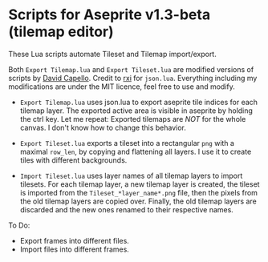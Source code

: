 # Scripts for Aseprite v1.3-beta (tilemap editor)

These Lua scripts automate Tileset and Tilemap import/export.

Both ```Export Tilemap.lua``` and ```Export Tileset.lua``` are modified versions of scripts by [David Capello](https://github.com/dacap).
Credit to [rxi](https://github.com/rxi/json.lua) for ```json.lua```.
Everything including my modifications are under the MIT licence, feel free to use and modify.

- ```Export Tilemap.lua``` uses json.lua to export aseprite tile indices for each tilemap layer. The exported active area is visible in aseprite by holding the ctrl key. Let me repeat: Exported tilemaps are *NOT* for the whole canvas. I don't know how to change this behavior. 

- ```Export Tileset.lua``` exports a tileset into a rectangular ```png``` with a maximal ```row_len```, by copying and flattening all layers. I use it to create tiles with different backgrounds.

- ```Import Tileset.lua``` uses layer names of all tilemap layers to import tilesets. For each tilemap layer, a new tilemap layer is created, the tileset is imported from the ```Tileset_*layer_name*.png``` file, then the pixels from the old tilemap layers are copied over. Finally, the old tilemap layers are discarded and the new ones renamed to their respective names.

To Do:
- Export frames into different files.
- Import files into different frames.